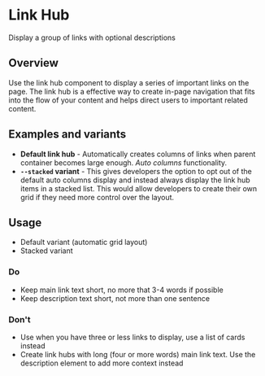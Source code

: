 # Link Hub
Display a group of links with optional descriptions

## Overview
Use the link hub component to display a series of important links on the page. The link hub is a effective way to create in-page navigation that fits into the flow of your content and helps direct users to important related content.

## Examples and variants
- **Default link hub** - Automatically creates columns of links when parent container becomes large enough. _Auto columns_ functionality.
- **`--stacked` variant** - This gives developers the option to opt out of the default auto columns display and instead always display the link hub items in a stacked list. This would allow developers to create their own grid if they need more control over the layout.

## Usage
- Default variant (automatic grid layout)
- Stacked variant 

### Do
- Keep main link text short, no more that 3-4 words if possible
- Keep description text short, not more than one sentence

### Don't
- Use when you have three or less links to display, use a list of cards instead
- Create link hubs with long (four or more words) main link text. Use the description element to add more context instead